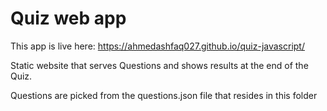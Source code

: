 # Quiz web app

This app is live here: https://ahmedashfaq027.github.io/quiz-javascript/

Static website that serves Questions and shows results at the end of the Quiz.

Questions are picked from the questions.json file that resides in this folder
